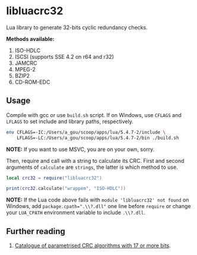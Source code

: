 # libluacrc32

Lua library to generate 32-bits cyclic redundancy checks.

**Methods available:**
1. ISO-HDLC
1. ISCSI (supports SSE 4.2 on r64 and r32)
1. JAMCRC
1. MPEG-2
1. BZIP2
1. CD-ROM-EDC

## Usage

Compile with gcc or use `build.sh` script. If on Windows, use `CFLAGS` and `LFLAGS` to set include and library paths, respectively.

```sh
env CFLAGS=-IC:/Users/a_gou/scoop/apps/lua/5.4.7-2/include \
    LFLAGS=-LC:/Users/a_gou/scoop/apps/lua/5.4.7-2/bin ./build.sh
```

**NOTE:** If you want to use MSVC, you are on your own, sorry.

Then, require and call with a string to calculate its CRC. First and second arguments of `calculate` are `strings`, the latter is which method to use.

```lua
local crc32 = require("libluacrc32")

print(crc32.calculate("wrappem", "ISO-HDLC"))
```

**NOTE:** If the Lua code above fails with `module 'libluacrc32' not found` on Windows, add `package.cpath=".\\?.dll"` one line before `require` or change your `LUA_CPATH` environment variable to include `.\\?.dll`.

## Further reading
1. [Catalogue of parametrised CRC algorithms with 17 or more bits](https://reveng.sourceforge.io/crc-catalogue/17plus.htm).
